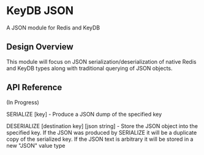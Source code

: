 # KeyDB JSON
A JSON module for Redis and KeyDB

## Design Overview
This module will focus on JSON serialization/deserialization of native Redis and KeyDB types along with traditional querying of JSON objects.

## API Reference
(In Progress)

SERIALIZE [key] - Produce a JSON dump of the specified key

DESERIALIZE [destination key] [json string] - Store the JSON object into the specified key.  If the JSON was produced by SERIALIZE it will be a duplicate copy of the serialized key.  If the JSON text is arbitrary it will be stored in a new "JSON" value type

